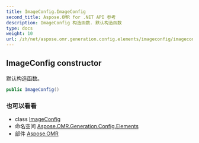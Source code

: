 ```yaml
---
title: ImageConfig.ImageConfig
second_title: Aspose.OMR for .NET API 参考
description: ImageConfig 构造函数. 默认构造函数
type: docs
weight: 10
url: /zh/net/aspose.omr.generation.config.elements/imageconfig/imageconfig/
---
```

## ImageConfig constructor

默认构造函数。

```csharp
public ImageConfig()
```

### 也可以看看

* class [ImageConfig](../)
* 命名空间 [Aspose.OMR.Generation.Config.Elements](../../imageconfig/)
* 部件 [Aspose.OMR](../../../)


